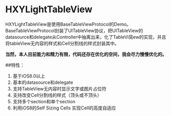 # HXYLightTableView

HXYLightTableView是使用BaseTableViewProtocol的Demo。BaseTableViewProtocol封装了UITableView协议，把UITableView的datasource和delegate从Controller中抽离出来，化了TableVi简ew的实现，并且将tableView无内容的样式和Cell分割线的样式封装其中。


**当然，本人目前能力和精力有限，代码还存在优化的空间，我会尽力慢慢优化的。**

##特性：
1. 基于iOS8.0以上
2. 基本的datasource和delegate
2. 支持TableView无内容时显示文字或图片占位符
3. 支持改变Cell分割线的样式（顶头或不顶头）
4. 支持多个section和单个section
5. 利用iOS8的Self Sizing Cells 实现Cell的高度自适应
